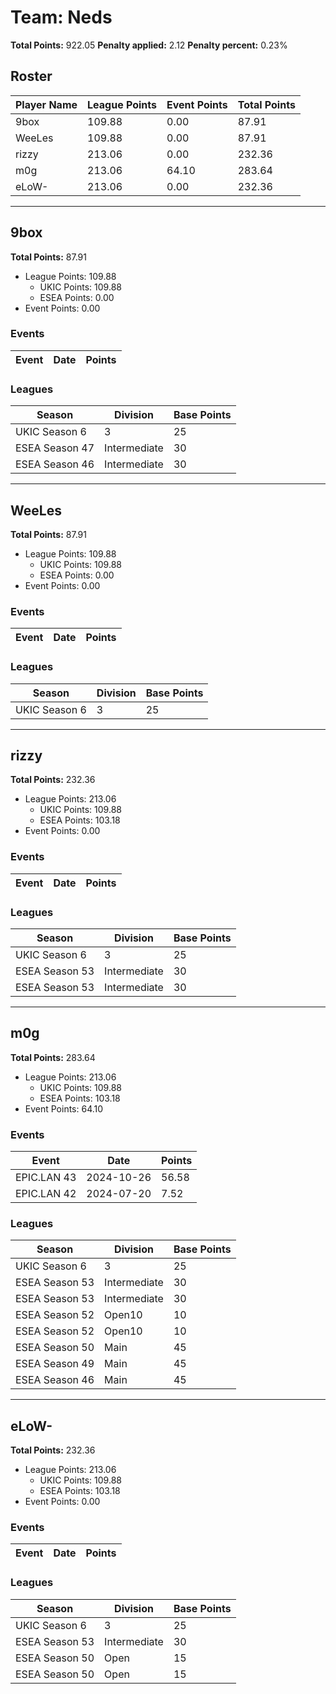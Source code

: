 # Team: Neds

**Total Points:** 922.05
**Penalty applied:** 2.12
**Penalty percent:** 0.23%

## Roster
| Player Name | League Points | Event Points | Total Points |
|-------------|--------------|--------------|-------------|
| 9box | 109.88 | 0.00 | 87.91 |
| WeeLes | 109.88 | 0.00 | 87.91 |
| rizzy | 213.06 | 0.00 | 232.36 |
| m0g | 213.06 | 64.10 | 283.64 |
| eLoW- | 213.06 | 0.00 | 232.36 |

---

## 9box

**Total Points:** 87.91

- League Points: 109.88
  - UKIC Points: 109.88
  - ESEA Points: 0.00
- Event Points: 0.00

### Events
| Event | Date | Points |
|-------|------|--------|
### Leagues
| Season | Division | Base Points |
|--------|----------|-------------|
| UKIC Season 6 | 3 | 25 |
| ESEA Season 47 | Intermediate | 30 |
| ESEA Season 46 | Intermediate | 30 |
---

## WeeLes

**Total Points:** 87.91

- League Points: 109.88
  - UKIC Points: 109.88
  - ESEA Points: 0.00
- Event Points: 0.00

### Events
| Event | Date | Points |
|-------|------|--------|
### Leagues
| Season | Division | Base Points |
|--------|----------|-------------|
| UKIC Season 6 | 3 | 25 |
---

## rizzy

**Total Points:** 232.36

- League Points: 213.06
  - UKIC Points: 109.88
  - ESEA Points: 103.18
- Event Points: 0.00

### Events
| Event | Date | Points |
|-------|------|--------|
### Leagues
| Season | Division | Base Points |
|--------|----------|-------------|
| UKIC Season 6 | 3 | 25 |
| ESEA Season 53 | Intermediate | 30 |
| ESEA Season 53 | Intermediate | 30 |
---

## m0g

**Total Points:** 283.64

- League Points: 213.06
  - UKIC Points: 109.88
  - ESEA Points: 103.18
- Event Points: 64.10

### Events
| Event | Date | Points |
|-------|------|--------|
| EPIC.LAN 43 | 2024-10-26 | 56.58 |
| EPIC.LAN 42 | 2024-07-20 | 7.52 |
### Leagues
| Season | Division | Base Points |
|--------|----------|-------------|
| UKIC Season 6 | 3 | 25 |
| ESEA Season 53 | Intermediate | 30 |
| ESEA Season 53 | Intermediate | 30 |
| ESEA Season 52 | Open10 | 10 |
| ESEA Season 52 | Open10 | 10 |
| ESEA Season 50 | Main | 45 |
| ESEA Season 49 | Main | 45 |
| ESEA Season 46 | Main | 45 |
---

## eLoW-

**Total Points:** 232.36

- League Points: 213.06
  - UKIC Points: 109.88
  - ESEA Points: 103.18
- Event Points: 0.00

### Events
| Event | Date | Points |
|-------|------|--------|
### Leagues
| Season | Division | Base Points |
|--------|----------|-------------|
| UKIC Season 6 | 3 | 25 |
| ESEA Season 53 | Intermediate | 30 |
| ESEA Season 50 | Open | 15 |
| ESEA Season 50 | Open | 15 |